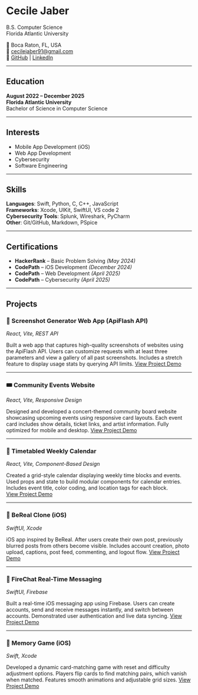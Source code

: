 # Cecile Jaber  
B.S. Computer Science  
Florida Atlantic University  

📍 Boca Raton, FL, USA  
📧 cecilejaber91@gmail.com  
🔗 [GitHub](https://github.com/Cecilej05) | [LinkedIn](www.linkedin.com/in/cecile-jaber-6bb572283 )

---

## Education  
**August 2022 – December 2025**  
**Florida Atlantic University**  
Bachelor of Science in Computer Science   

---

## Interests  
- Mobile App Development (iOS)
- Web App Development
- Cybersecurity 
- Software Engineering  
  

---

## Skills  

**Languages**: Swift, Python, C, C++, JavaScript  
**Frameworks**: Xcode, UIKit, SwiftUI, VS code 2  
**Cybersecurity Tools**: Splunk, Wireshark, PyCharm  
**Other**: Git/GitHub, Markdown, PSpice

---

## Certifications  

- **HackerRank** – Basic Problem Solving *(May 2024)*  
- **CodePath** – iOS Development *(December 2024)*  
- **CodePath** – Web Development *(April 2025)*  
- **CodePath** – Cybersecurity *(April 2025)*  

---

## Projects  

### 📸 Screenshot Generator Web App (ApiFlash API)
*React, Vite, REST API* 

Built a web app that captures high-quality screenshots of websites using the ApiFlash API. Users can customize requests with at least three parameters and view a gallery of all past screenshots. Includes a stretch feature to display usage stats by querying API limits.
[View Project Demo](https://github.com/user-attachments/assets/b3a37e4b-96f0-464b-babe-688c61a628d3)

---

### 🎟️ Community Events Website
*React, Vite, Responsive Design*

Designed and developed a concert-themed community board website showcasing upcoming events using responsive card layouts. Each event card includes show details, ticket links, and artist information. Fully optimized for mobile and desktop.
[View Project Demo](https://github.com/user-attachments/assets/e2c49cc9-050f-486c-8c06-db01e552c359)

---

### 📅 Timetabled Weekly Calendar
*React, Vite, Component-Based Design*

Created a grid-style calendar displaying weekly time blocks and events. Used props and state to build modular components for calendar entries. Includes event title, color coding, and location tags for each block.  
[View Project Demo](https://github.com/user-attachments/assets/bc47ea42-f12b-46f5-96ea-421f767a1a30)

---

### 📱 BeReal Clone (iOS)
*SwiftUI, Xcode*

iOS app inspired by BeReal. After users create their own post, previously blurred posts from others become visible. Includes account creation, photo upload, captions, post feed, commenting, and logout flow.
[View Project Demo](https://github.com/user-attachments/assets/3e89977a-7c20-424b-b71b-f6717f321770)

---

### 💬 FireChat Real-Time Messaging
*SwiftUI, Firebase*

Built a real-time iOS messaging app using Firebase. Users can create accounts, send and receive messages instantly, and switch between accounts. Demonstrated user authentication and live data syncing.
[View Project Demo](https://github.com/user-attachments/assets/4919959f-2fe0-4ccb-a3f8-9c02c8bf6695)

---

### 🧠 Memory Game (iOS)
*Swift, Xcode*

Developed a dynamic card-matching game with reset and difficulty adjustment options. Players flip cards to find matching pairs, which vanish when matched. Features smooth animations and adjustable grid sizes.
[View Project Demo](https://github.com/user-attachments/assets/4aba5d4a-4e48-4be8-8712-3ed8ced937be)

